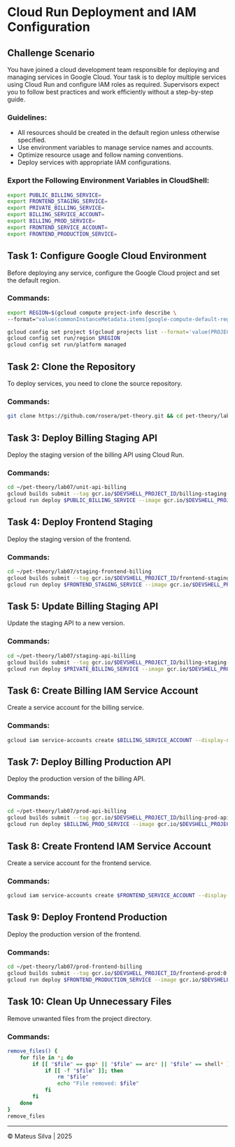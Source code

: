 # Cloud Run Deployment and IAM Configuration

## Challenge Scenario
You have joined a cloud development team responsible for deploying and managing services in Google Cloud. Your task is to deploy multiple services using Cloud Run and configure IAM roles as required. Supervisors expect you to follow best practices and work efficiently without a step-by-step guide.

### Guidelines:
- All resources should be created in the default region unless otherwise specified.
- Use environment variables to manage service names and accounts.
- Optimize resource usage and follow naming conventions.
- Deploy services with appropriate IAM configurations.

### Export the Following Environment Variables in CloudShell:
```sh
export PUBLIC_BILLING_SERVICE=
export FRONTEND_STAGING_SERVICE=
export PRIVATE_BILLING_SERVICE=
export BILLING_SERVICE_ACCOUNT=
export BILLING_PROD_SERVICE=
export FRONTEND_SERVICE_ACCOUNT=
export FRONTEND_PRODUCTION_SERVICE=
```

## Task 1: Configure Google Cloud Environment
Before deploying any service, configure the Google Cloud project and set the default region.

### Commands:
```sh
export REGION=$(gcloud compute project-info describe \
--format="value(commonInstanceMetadata.items[google-compute-default-region])")

gcloud config set project $(gcloud projects list --format='value(PROJECT_ID)' --filter='qwiklabs-gcp')
gcloud config set run/region $REGION
gcloud config set run/platform managed
```

## Task 2: Clone the Repository
To deploy services, you need to clone the source repository.

### Commands:
```sh
git clone https://github.com/rosera/pet-theory.git && cd pet-theory/lab07
```

## Task 3: Deploy Billing Staging API
Deploy the staging version of the billing API using Cloud Run.

### Commands:
```sh
cd ~/pet-theory/lab07/unit-api-billing
gcloud builds submit --tag gcr.io/$DEVSHELL_PROJECT_ID/billing-staging-api:0.1
gcloud run deploy $PUBLIC_BILLING_SERVICE --image gcr.io/$DEVSHELL_PROJECT_ID/billing-staging-api:0.1 --quiet
```

## Task 4: Deploy Frontend Staging
Deploy the staging version of the frontend.

### Commands:
```sh
cd ~/pet-theory/lab07/staging-frontend-billing
gcloud builds submit --tag gcr.io/$DEVSHELL_PROJECT_ID/frontend-staging:0.1
gcloud run deploy $FRONTEND_STAGING_SERVICE --image gcr.io/$DEVSHELL_PROJECT_ID/frontend-staging:0.1 --quiet
```

## Task 5: Update Billing Staging API
Update the staging API to a new version.

### Commands:
```sh
cd ~/pet-theory/lab07/staging-api-billing
gcloud builds submit --tag gcr.io/$DEVSHELL_PROJECT_ID/billing-staging-api:0.2
gcloud run deploy $PRIVATE_BILLING_SERVICE --image gcr.io/$DEVSHELL_PROJECT_ID/billing-staging-api:0.2 --quiet
```

## Task 6: Create Billing IAM Service Account
Create a service account for the billing service.

### Commands:
```sh
gcloud iam service-accounts create $BILLING_SERVICE_ACCOUNT --display-name "Billing Service Account Cloud Run"
```

## Task 7: Deploy Billing Production API
Deploy the production version of the billing API.

### Commands:
```sh
cd ~/pet-theory/lab07/prod-api-billing
gcloud builds submit --tag gcr.io/$DEVSHELL_PROJECT_ID/billing-prod-api:0.1
gcloud run deploy $BILLING_PROD_SERVICE --image gcr.io/$DEVSHELL_PROJECT_ID/billing-prod-api:0.1 --quiet
```

## Task 8: Create Frontend IAM Service Account
Create a service account for the frontend service.

### Commands:
```sh
gcloud iam service-accounts create $FRONTEND_SERVICE_ACCOUNT --display-name "Billing Service Account Cloud Run Invoker"
```

## Task 9: Deploy Frontend Production
Deploy the production version of the frontend.

### Commands:
```sh
cd ~/pet-theory/lab07/prod-frontend-billing
gcloud builds submit --tag gcr.io/$DEVSHELL_PROJECT_ID/frontend-prod:0.1
gcloud run deploy $FRONTEND_PRODUCTION_SERVICE --image gcr.io/$DEVSHELL_PROJECT_ID/frontend-prod:0.1 --quiet
```

## Task 10: Clean Up Unnecessary Files
Remove unwanted files from the project directory.

### Commands:
```sh
remove_files() {
    for file in *; do
        if [[ "$file" == gsp* || "$file" == arc* || "$file" == shell* ]]; then
            if [[ -f "$file" ]]; then
                rm "$file"
                echo "File removed: $file"
            fi
        fi
    done
}
remove_files
```

---
© Mateus Silva | 2025
